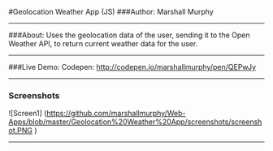 #Geolocation Weather App (JS)
###Author: Marshall Murphy

---

###About:
Uses the geolocation data of the user, sending it to the Open Weather API, to return current weather data for the user.

---

###Live Demo:
Codepen: http://codepen.io/marshallmurphy/pen/QEPwJy

---

### Screenshots

![Screen1]
(https://github.com/marshallmurphy/Web-Apps/blob/master/Geolocation%20Weather%20App/screenshots/screenshot.PNG
)

---
